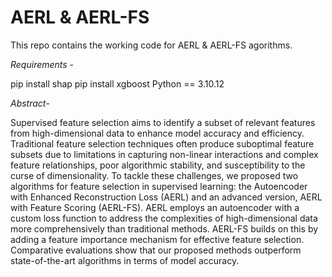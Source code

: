 # AERL & AERL-FS

This repo contains the working code for AERL & AERL-FS agorithms.

*Requirements* -

pip install shap
pip install xgboost
Python == 3.10.12


*Abstract*- 

Supervised feature selection aims to identify a subset of relevant features from high-dimensional data to enhance model accuracy and efficiency. Traditional feature selection techniques often produce suboptimal feature subsets due to limitations in capturing non-linear interactions and complex feature relationships, poor algorithmic stability, and susceptibility to the curse of dimensionality. To tackle these challenges, we proposed two algorithms for feature selection in supervised learning: the Autoencoder with Enhanced Reconstruction Loss (AERL) and an advanced version, AERL with Feature Scoring (AERL-FS). AERL employs an autoencoder with a custom loss function to address the complexities of high-dimensional data more comprehensively than traditional methods. AERL-FS builds on this by adding a feature importance mechanism for effective feature selection. Comparative evaluations show that our proposed methods outperform state-of-the-art algorithms in terms of model accuracy.
